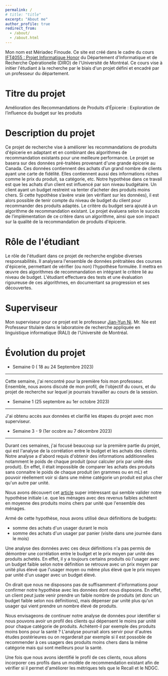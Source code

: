 ```yaml
---
permalink: /
# title: "title"
excerpt: "About me"
author_profile: true
redirect_from: 
  - /about/
  - /about.html
---
```


Mon nom est Mériadec Finoude. Ce site est créé dans le cadre du cours [IFT4055 : Projet Informatique Honor](https://admission.umontreal.ca/cours-et-horaires/cours/IFT-4055/) du Département d'Informatique et de Recherche Opérationelle (DIRO) de l'Université de Montréal. Ce cours vise à initier l'étudiant à la recherche par le biais d'un projet défini et encadré par un professeur du département.

Titre du projet
======
Amélioration des Recommandations de Produits d'Épicerie : Exploration de l’influence du budget sur les produits

Description du projet
======
Ce projet de recherche vise à améliorer les recommandations de produits d'épicerie en adaptant et en combinant des algorithmes
de recommandation existants pour une meilleure performance. Le projet se basera sur des données pré-traitées provenant d'une grande
épicerie au Canada. Ces données contiennent des achats d’un grand nombre de clients ayant une carte de fidélité. Elles contiennent
aussi des informations riches comme le prix du produit, sa catégorie, etc. Notre hypothèse dans ce travail est que les achats
d’un client est influencé par son niveau budgétaire. Un client ayant un budget restreint va tenter d’acheter des produits moins
chers. Si cette hypothèse s’avère vraie (en vérifiant sur les données), il est alors possible de tenir compte du niveau de budget
du client pour recommander des produits adaptés. Le critère du budget sera ajouté à un algorithme de recommandation existant.
Le projet évaluera selon le succès de l’implémentation de ce critère dans un algorithme, ainsi que son impact sur la qualité de
la recommandation de produits d'épicerie.

Rôle de l'étudiant
======
Le rôle de l'étudiant dans ce projet de recherche englobe diverses responsabilités. Il analysera l'ensemble de données prétraitées
des courses d'épicerie, permettant de vérifier (ou non) l’hypothèse formulée. Il mettra en œuvre des algorithmes de recommandation
en intégrant le critère lié au niveau de budget. L'étudiant effectuera des tests et une évaluation rigoureuse de ces algorithmes,
en documentant sa progression et ses découvertes. 

Superviseur
======
Mon superviseur pour ce projet est le professeur [Jian-Yun Ni](http://rali.iro.umontreal.ca/nie/jian-yun-nie/). Mr. Nie est Professeur titulaire dans le laboratoire de recherche appliquée en linguistique informatique (RALI) de l'Université de Montréal.

Évolution du projet
======

- Semaine 0 ( 18 au 24 Septembre 2023)
------
Cette semaine, j'ai rencontré pour la première fois mon professeur. Ensemble, nous avons discuté de mon profil, de l'objectif du cours, et du projet de recherche sur lequel je pourrais travailler au cours de la session.

- Semaine 1 (25 septembre au 1er octobre 2023)
------
J'ai obtenu accès aux données et clarifié les étapes du projet avec mon superviseur.

- Semaine 3 - 9 (1er ocobre au 7 décembre 2023)
-------
Durant ces semaines, j'ai focusé beaucoup sur la première partie du projet, qui est l'analyse de la corrélation entre le budget et les achats des clients. Notre analyse a d'abord requis d'obtenir des informations additionnelles notamment le poids de chaque produit (pour calculer prix par unité des produit). En effet, il était impossible de comparer les achats des produits sans connaitre le poids de chaque produit (en grammes ou en mL) et pouvoir réellement voir si dans une même catégorie un produit est plus cher qu'un autre par unité.

Nous avons découvert cet [article](https://www.ers.usda.gov/webdocs/publications/40816/32372_aer759.pdf?v=36.2) super intéressant qui semble valider notre hypothèse initiale i.e. que les ménages avec des revenus faibles achètent en moyenne des produits moins chers par unité que l'ensemble des ménages.

Armé de cette hypothèse, nous avons utilisé deux définitions de budgets:
- somme des achats d'un usager durant le mois
- somme des achats d'un usager par panier (visite dans une journée dans le mois)

Une analyse des données avec ces deux définitions n'a pas permis de démontrer une corrélation entre le budget et le prix moyen par unité des produits achetés. En effet, il y a toujours certains produits où l'usager avec un budget faible selon notre définition se retrouve avec un prix moyen par unité plus élevé que l'usager moyen ou même plus élevé que le prix moyen par unité d'un usager avec un budget élevé. 

On dirait que nous ne disposons pas de suffisamment d'informations pour confirmer notre hypothèse avec les données dont nous disposons. En effet, un client peut juste venir prendre un faible nombre de produits (et donc un budget faible selon nos définitions), mais dépenser par unité plus qu'un usager qui vient prendre un nombre élevé de produits.

Nous envisageons de continuer notre analyse de données pour identifier si nous pouvons avoir un profil des clients qui dépensent le moins par unité pour chaque catégorie de produits. Achètent-il par exemple des produits moins bons pour la santé ? L'analyse pourrait alors servir pour d'autres études postérieures ou on regarderait par exemple si il est possoble de recommender à ces usagers des produits moins chers dans la même catégorie mais qui sont meilleurs pour la santé. 

Une fois que nous avons identifié le profil de ces clients, nous allons incorporer ces profils dans un modèle de recommendation existant afin de vérifier si il permet d'améliorer les métriques tels que le Recall et le NDGC.


